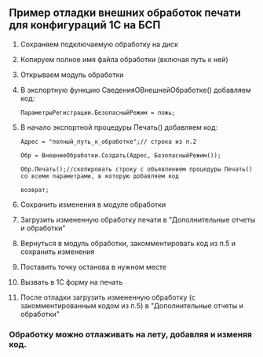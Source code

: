 ## Пример отладки внешних обработок печати для конфигураций 1С на БСП

1. Сохраняем подключаемую обработку на диск
2. Копируем полное имя файла обработки (включая путь к ней)
3. Открываем модуль обработки
4. В экспортную функцию СведенияОВнешнейОбработке() добавляем код:
   
   `ПараметрыРегистрации.БезопасныйРежим = ложь;`
5. В начало экспортной процедуры Печать() добавляем код:
   
   `Адрес = "полный_путь_к_обработке";// строка из п.2`

   `Обр = ВнешниеОбработки.Создать(Адрес, БезопасныйРежим());`

   `Обр.Печать();//скопировать строку с объявлением процедуры Печать() со всеми параметрами, в которую добавляем код`

   `возврат;`
6. Сохранить изменения в модуле обработки
7. Загрузить измененную обработку печати в "Дополнительные отчеты и обработки"
8.  Вернуться в модуль обработки, закомментировать код из п.5 и сохранить изменения
9.  Поставить точку останова в нужном месте
10. Вызвать в 1С форму на печать
11. После отладки загрузить измененную обработку (с закомментированным кодом из п.5) в "Дополнительные отчеты и обработки"

### Обработку можно отлаживать на лету, добавляя и изменяя код.
   
